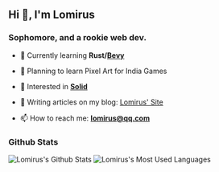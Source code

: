 ## Hi 👋, I'm Lomirus
### Sophomore, and a rookie web dev.

- 🌱 Currently learning **Rust/[Bevy](https://bevyengine.org/)**

- 🌲 Planning to learn Pixel Art for India Games

- 🌴 Interested in **[Solid](https://solidproject.org/)**

- 📝 Writing articles on my blog: [Lomirus' Site](https://lomirus.github.io/)

- 📫 How to reach me: **lomirus@qq.com**

### Github Stats

![Lomirus's Github Stats](https://github-readme-stats.vercel.app/api?username=lomirus&show_icons=true&theme=radical&count_private=true&include_all_commits=true)
![Lomirus's Most Used Languages](https://github-readme-stats.vercel.app/api/top-langs/?username=lomirus&hide=html,css&langs_count=8&layout=compact&card_width=445&theme=radical)

